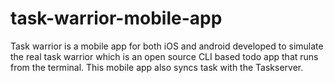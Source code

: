 # task-warrior-mobile-app
Task warrior is a mobile app for both iOS and android developed to simulate the real task warrior which is an open source CLI based todo app that runs from the terminal. This mobile app also syncs task with the Taskserver.
